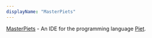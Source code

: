 ```yaml
---
displayName: "MasterPiets"
---
```


[MasterPiets](https://gabriellesc.github.io/piet/) - An IDE for the programming language [Piet](http://www.dangermouse.net/esoteric/piet.html).